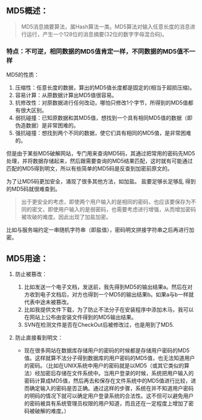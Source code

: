## MD5概述：
> MD5消息摘要算法，属Hash算法一类。MD5算法对输入任意长度的消息进行运行，产生一个128位的消息摘要(32位的数字字母混合码)。
### 特点：不可逆，相同数据的MD5值肯定一样，不同数据的MD5值不一样
MD5的性质：

1. 压缩性：任意长度的数据，算出的MD5值长度都是固定的(相当于超损压缩)。
2. 容易计算：从原数据计算出MD5值很容易。
3. 抗修改性：对原数据进行任何改动，哪怕只修改1个字节，所得到的MD5值都有很大区别。
4. 弱抗碰撞：已知原数据和其MD5值，想找到一个具有相同MD5值的数据（即伪造数据）是非常困难的。
5. 强抗碰撞：想找到两个不同的数据，使它们具有相同的MD5值，是非常困难的。

但是由于某些MD5破解网站，专门用来查询MD5码，其通过把常用的密码先MD5处理，并将数据存储起来，然后跟需要查询的MD5结果匹配，这时就有可能通过匹配的MD5得到明文，所以有些简单的MD5码是反查到加密前原文的。

为了让MD5码更加安全，涌现了很多其他方法，如加盐。 盐要足够长足够乱 得到的MD5码就很难查到。
> 出于更安全的考虑，即使两个用户输入的是相同的密码，也应该要保存为不同的密文，即使用户输入的是弱密码，也需要考虑进行增强，从而增加密码被攻破的难度。因此出现了加盐加密。

比如与服务端约定一串随机字符串（即盐值），密码明文拼接字符串之后再进行加密。

## MD5用途：
1. 防止被篡改：
    1. 比如发送一个电子文档，发送前，我先得到MD5的输出结果a。然后在对方收到电子文档后，对方也得到一个MD5的输出结果b。如果a与b一样就代表中途未被篡改。
    2. 比如我提供文件下载，为了防止不法分子在安装程序中添加木马，我可以在网站上公布由安装文件得到的MD5输出结果。
    3. SVN在检测文件是否在CheckOut后被修改过，也是用到了MD5.

2. 防止直接看到明文：

    - 现在很多网站在数据库存储用户的密码的时候都是存储用户密码的MD5值。这样就算不法分子得到数据库的用户密码的MD5值，也无法知道用户的密码。（比如在UNIX系统中用户的密码就是以MD5（或其它类似的算法）经加密后存储在文件系统中。当用户登录的时候，系统把用户输入的密码计算成MD5值，然后再去和保存在文件系统中的MD5值进行比较，进而确定输入的密码是否正确。通过这样的步骤，系统在并不知道用户密码的明码的情况下就可以确定用户登录系统的合法性。这不但可以避免用户的密码被具有系统管理员权限的用户知道，而且还在一定程度上增加了密码被破解的难度。）